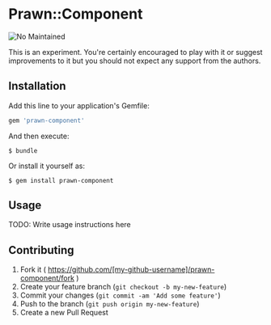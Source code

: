 # Prawn::Component

![No Maintained](https://img.shields.io/badge/maintained-no-red.png)

This is an experiment. You're certainly encouraged to play with it or suggest
improvements to it but you should not expect any support from the authors.

## Installation

Add this line to your application's Gemfile:

```ruby
gem 'prawn-component'
```

And then execute:

    $ bundle

Or install it yourself as:

    $ gem install prawn-component

## Usage

TODO: Write usage instructions here

## Contributing

1. Fork it ( https://github.com/[my-github-username]/prawn-component/fork )
2. Create your feature branch (`git checkout -b my-new-feature`)
3. Commit your changes (`git commit -am 'Add some feature'`)
4. Push to the branch (`git push origin my-new-feature`)
5. Create a new Pull Request
